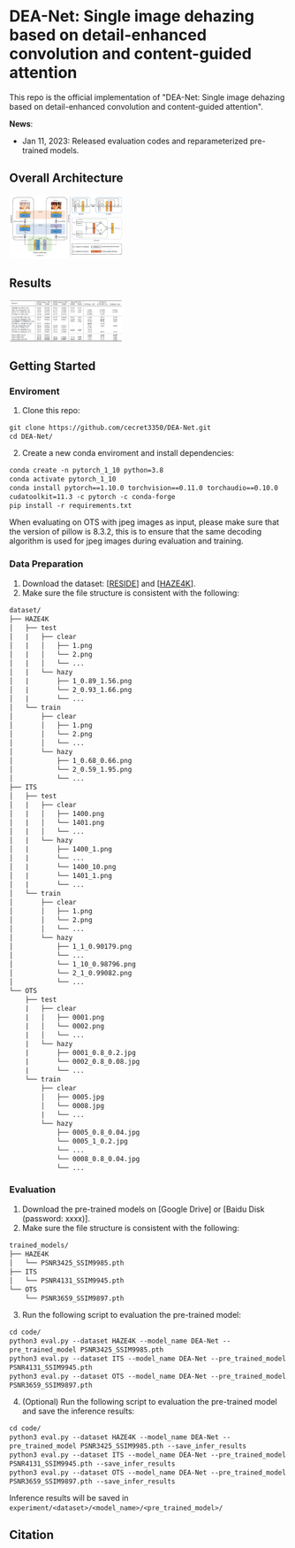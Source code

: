 # DEA-Net: Single image dehazing based on detail-enhanced convolution and content-guided attention

This repo is the official implementation of "DEA-Net: Single image dehazing based on detail-enhanced convolution and content-guided attention".

**News**:

- Jan 11, 2023: Released evaluation codes and reparameterized pre-trained models.

## Overall Architecture

<img src="fig/architecture.png" alt="Architecture" style="zoom:20%;" />

## Results

<img src="fig/results.png" alt="Results" style="zoom:20%;" />

## Getting Started

### Enviroment

1. Clone this repo:

```
git clone https://github.com/cecret3350/DEA-Net.git
cd DEA-Net/
```

2. Create a new conda enviroment and install dependencies:

```
conda create -n pytorch_1_10 python=3.8
conda activate pytorch_1_10
conda install pytorch==1.10.0 torchvision==0.11.0 torchaudio==0.10.0 cudatoolkit=11.3 -c pytorch -c conda-forge
pip install -r requirements.txt
```
When evaluating on OTS with jpeg images as input, please make sure that the version of pillow is 8.3.2, this is to ensure that the same decoding algorithm is used for jpeg images during evaluation and training.
### Data Preparation

1. Download the dataset: [[RESIDE](https://sites.google.com/view/reside-dehaze-datasets/reside-v0)] and [[HAZE4K](https://github.com/liuye123321/DMT-Net)].
2. Make sure the file structure is consistent with the following:

```
dataset/
├── HAZE4K
│   ├── test
│   |   ├── clear
│   |   │   ├── 1.png
│   |   │   └── 2.png
│   |   │   └── ...
│   |   └── hazy
│   |       ├── 1_0.89_1.56.png
│   |       └── 2_0.93_1.66.png
│   |       └── ...
│   └── train
│       ├── clear
│       │   ├── 1.png
│       │   └── 2.png
│       │   └── ...
│       └── hazy
│           ├── 1_0.68_0.66.png
│           └── 2_0.59_1.95.png
│           └── ...
├── ITS
│   ├── test
│   |   ├── clear
│   |   │   ├── 1400.png
│   |   │   └── 1401.png
│   |   │   └── ...
│   |   └── hazy
│   |       ├── 1400_1.png
│   |       └── ...
│   |       └── 1400_10.png
│   |       └── 1401_1.png
│   |       └── ...
│   └── train
│       ├── clear
│       │   ├── 1.png
│       │   └── 2.png
│       │   └── ...
│       └── hazy
│           ├── 1_1_0.90179.png
│           └── ...
│           └── 1_10_0.98796.png
│           └── 2_1_0.99082.png
│           └── ...
└── OTS
    ├── test
    |   ├── clear
    |   │   ├── 0001.png
    |   │   └── 0002.png
    |   │   └── ...
    |   └── hazy
    |       ├── 0001_0.8_0.2.jpg
    |       └── 0002_0.8_0.08.jpg
    |       └── ...
    └── train
        ├── clear
        │   ├── 0005.jpg
        │   └── 0008.jpg
        |	└── ...
        └── hazy
            ├── 0005_0.8_0.04.jpg
            └── 0005_1_0.2.jpg
            └── ...
            └── 0008_0.8_0.04.jpg
            └── ...
```

### Evaluation

1. Download the pre-trained models on [Google Drive] or [Baidu Disk (password: xxxx)].
2. Make sure the file structure is consistent with the following:

```
trained_models/
├── HAZE4K
│   └── PSNR3425_SSIM9985.pth
├── ITS
│   └── PSNR4131_SSIM9945.pth
└── OTS
    └── PSNR3659_SSIM9897.pth
```

3. Run the following script to evaluation the pre-trained model:

```
cd code/
python3 eval.py --dataset HAZE4K --model_name DEA-Net --pre_trained_model PSNR3425_SSIM9985.pth
python3 eval.py --dataset ITS --model_name DEA-Net --pre_trained_model PSNR4131_SSIM9945.pth
python3 eval.py --dataset OTS --model_name DEA-Net --pre_trained_model PSNR3659_SSIM9897.pth
```

4. (Optional) Run the following script to evaluation the pre-trained model and save the inference results:

```
cd code/
python3 eval.py --dataset HAZE4K --model_name DEA-Net --pre_trained_model PSNR3425_SSIM9985.pth --save_infer_results
python3 eval.py --dataset ITS --model_name DEA-Net --pre_trained_model PSNR4131_SSIM9945.pth --save_infer_results
python3 eval.py --dataset OTS --model_name DEA-Net --pre_trained_model PSNR3659_SSIM9897.pth --save_infer_results
```
Inference results will be saved in ```experiment/<dataset>/<model_name>/<pre_trained_model>/```

## Citation

